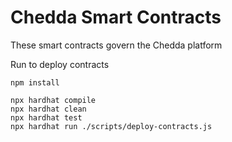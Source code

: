 # Chedda Smart Contracts

These smart contracts govern the Chedda platform 

Run to deploy contracts

```shell
npm install

npx hardhat compile
npx hardhat clean
npx hardhat test
npx hardhat run ./scripts/deploy-contracts.js  
```
